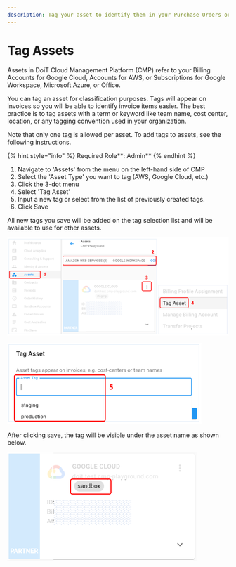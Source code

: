 ```yaml
---
description: Tag your asset to identify them in your Purchase Orders or Invoices
---
```


# Tag Assets

Assets in DoiT Cloud Management Platform (CMP) refer to your Billing Accounts for Google Cloud, Accounts for AWS, or Subscriptions for Google Workspace, Microsoft Azure, or Office.

You can tag an asset for classification purposes. Tags will appear on invoices so you will be able to identify invoice items easier. The best practice is to tag assets with a term or keyword like team name, cost center, location, or any tagging convention used in your organization.

Note that only one tag is allowed per asset. To add tags to assets, see the following instructions.

{% hint style="info" %}
Required Role\*\*: Admin\*\*
{% endhint %}

1. Navigate to 'Assets' from the menu on the left-hand side of CMP
2. Select the 'Asset Type' you want to tag (AWS, Google Cloud, etc.)
3. Click the 3-dot menu
4. Select 'Tag Asset'
5. Input a new tag or select from the list of previously created tags.
6. Click Save

All new tags you save will be added on the tag selection list and will be available to use for other assets.

![A screenshot showing the location of each item described above](<../.gitbook/assets/image (142) (1).png>)

![A screenshot showing the location of the Asset Tag text input](<../.gitbook/assets/image (145) (1).png>)

After clicking save, the tag will be visible under the asset name as shown below.

![A screenshot showing how a tag is displayed](<../.gitbook/assets/image (144) (1).png>)
